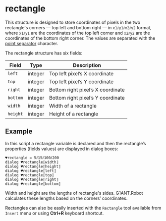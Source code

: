 # rectangle

This structure is designed to store coordinates of pixels in the two rectangle's corners — top left and bottom right — in `x1⫽y1⫽x2⫽y2` format, where `x1⫽y1` are the coordinates of the top left corner and `x2⫽y2` are the coordinates of the bottom right corner. The values are separated with the [point separator](G1ANT.Manual/appendices/special-characters/point-separator.md) character.

The rectangle structure has six fields:

| Field    | Type    | Description                       |
| -------- | ------- | --------------------------------- |
| `left`   | integer | Top left pixel’s X coordinate     |
| `top`    | integer | Top left pixel’s Y coordinate     |
| `right`  | integer | Bottom right pixel’s X coordinate |
| `bottom` | integer | Bottom right pixel’s Y coordinate |
| `width`  | integer | Width of a rectangle              |
| `height` | integer | Height of a rectangle             |

## Example

In this script a rectangle variable is declared and then the rectangle’s properties (fields values) are displayed in dialog boxes:

```G1ANT
♥rectangle = 5⫽15⫽100⫽200
dialog ♥rectangle⟦width⟧
dialog ♥rectangle⟦height⟧
dialog ♥rectangle⟦left⟧
dialog ♥rectangle⟦top⟧
dialog ♥rectangle⟦right⟧
dialog ♥rectangle⟦bottom⟧
```

Width and height are the lengths of rectangle's sides. G1ANT.Robot calculates these lengths based on the corners’ coordinates.

Rectangles can also be easily inserted with the `Rectangle` tool available from `Insert` menu or using **Ctrl+R** keyboard shortcut.
